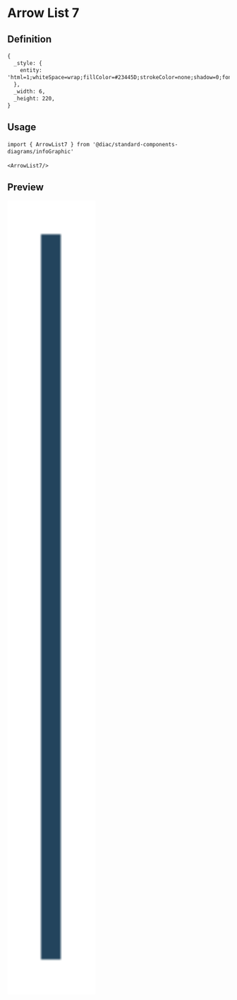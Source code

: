 # Arrow List 7

## Definition

```
{
  _style: { 
    entity: 'html=1;whiteSpace=wrap;fillColor=#23445D;strokeColor=none;shadow=0;fontSize=17;fontColor=#FFFFFF;align=center;fontStyle=1;rounded=0;',
  },
  _width: 6,
  _height: 220,
}
```

## Usage

```
import { ArrowList7 } from '@diac/standard-components-diagrams/infoGraphic'

<ArrowList7/>
```

## Preview

<img src="./arrow-list-7.png" width="200"/>
